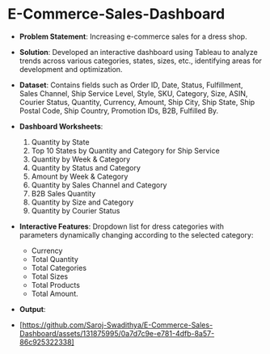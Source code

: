 # E-Commerce-Sales-Dashboard

- **Problem Statement**: Increasing e-commerce sales for a dress shop.
- **Solution**: Developed an interactive dashboard using Tableau to analyze trends across various categories, states, sizes, etc., identifying areas for development and optimization.
- **Dataset**: Contains fields such as Order ID, Date, Status, Fulfillment, Sales Channel, Ship Service Level, Style, SKU, Category, Size, ASIN, Courier Status, Quantity, Currency, Amount, Ship City, Ship State, Ship Postal Code, Ship Country, Promotion IDs, B2B, Fulfilled By.
- **Dashboard Worksheets**:
  1. Quantity by State
  2. Top 10 States by Quantity and Category for Ship Service
  3. Quantity by Week & Category
  4. Quantity by Status and Category
  5. Amount by Week & Category
  6. Quantity by Sales Channel and Category
  7. B2B Sales Quantity
  8. Quantity by Size and Category
  9. Quantity by Courier Status
- **Interactive Features**: Dropdown list for dress categories with parameters dynamically changing according to the selected category:
  - Currency
  - Total Quantity
  - Total Categories
  - Total Sizes
  - Total Products
  - Total Amount.

- **Output**:
- [https://github.com/Saroj-Swadithya/E-Commerce-Sales-Dashboard/assets/131875995/0a7d7c9e-e781-4dfb-8a57-86c925322338]
